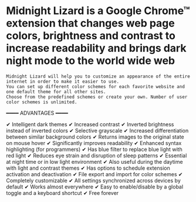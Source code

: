 # Midnight Lizard is a Google Chrome™ extension that changes web page colors, brightness and contrast to increase readability and brings dark night mode to the world wide web

    Midnight Lizard will help you to customize an appearance of the entire internet in order to make it easier to use.
    You can set up different color schemes for each favorite website and one default theme for all other sites.
    Choose from the predefined schemes or create your own. Number of user color schemes is unlimited.

━━━━ ADVANTAGES ━━━━

  ✔ Intelligent dark themes
  ✔ Increased contrast
  ✔ Inverted brightness instead of inverted colors
  ✔ Selective grayscale
  ✔ Increased differentiation between similar background colors
  ✔ Returns images to the original state on mouse hover
  ✔ Significantly improves readability
  ✔ Enhanced syntax highlighting (for programmers)
  ✔ Has blue filter to replace blue light with red light
  ✔ Reduces eye strain and disruption of sleep patterns
  ✔ Essential at night time or in low light environment
  ✔ Also useful during the daytime with light and contrast themes
  ✔ Has options to schedule extension activation and deactivation
  ✔ File export and import for color schemes
  ✔ Completely customizable
  ✔ All settings synchronized across devices by default
  ✔ Works almost everywhere
  ✔ Easy to enable/disable by a global toggle and a keyboard shortcut
  ✔ Free forever